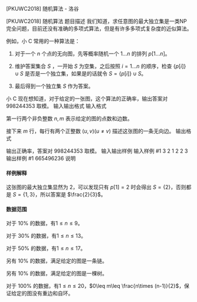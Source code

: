 



[PKUWC2018] 随机算法 - 洛谷














[PKUWC2018] 随机算法
题目描述
我们知道，求任意图的最大独立集是一类NP完全问题，目前还没有准确的多项式算法，但是有许多多项式复杂度的近似算法。

例如，小 C 常用的一种算法是：

1. 对于一个 $n$ 个点的无向图，先等概率随机一个 $1\ldots n$ 的排列 $p[1\ldots n]$。

2. 维护答案集合 $S$ ，一开始 $S$ 为空集，之后按照 $i=1\ldots n$ 的顺序，检查 $\{p[i]\}\cup S$ 是否是一个独立集，如果是的话就令 $S=\{p[i]\}\cup S$。

3. 最后得到一个独立集 $S$ 作为答案。

小 C 现在想知道，对于给定的一张图，这个算法的正确率，输出答案对 $998244353$ 取模。
输入输出格式
输入格式

第一行两个非负整数 $n,m$ 表示给定的图的点数和边数。

接下来 $m$ 行，每行有两个正整数 $(u,v) (u\neq v)$ 描述这张图的一条无向边。
输出格式

输出正确率，答案对 $998244353$ 取模。
输入输出样例
输入样例 #1
3 2
1 2
2 3
输出样例 #1
665496236
说明
#### 样例解释
这张图的最大独立集显然为 $2$，可以发现只有 $p[1]=2$ 时会得出 $S=\{2\}$，否则都是 $S=\{1,3\}$，所以答案是 $\frac{2}{3}$。


#### 数据范围
对于 $10\%$ 的数据，有$1\leq n\leq 9$。

对于 $30\%$ 的数据，有$1\leq n\leq 13$。

对于 $50\%$ 的数据，有$1\leq n\leq 17$。

另有 $10\%$ 的数据，满足给定的图是一条链。

另有 $10\%$ 的数据，满足给定的图是一棵树。

对于 $100\%$ 的数据，有$1\leq n\leq 20$，$0\leq m\leq \frac{n\times (n-1)}{2}$，保证给定的图没有重边和自环。






